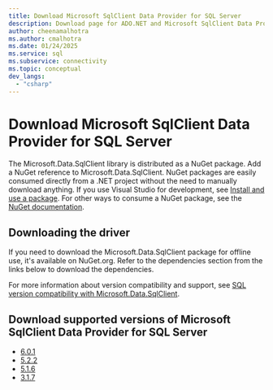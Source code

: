 ```yaml
---
title: Download Microsoft SqlClient Data Provider for SQL Server
description: Download page for ADO.NET and Microsoft SqlClient Data Provider for SQL Server.
author: cheenamalhotra
ms.author: cmalhotra
ms.date: 01/24/2025
ms.service: sql
ms.subservice: connectivity
ms.topic: conceptual
dev_langs:
  - "csharp"
---
```

# Download Microsoft SqlClient Data Provider for SQL Server

The Microsoft.Data.SqlClient library is distributed as a NuGet package. Add a NuGet reference to Microsoft.Data.SqlClient. NuGet packages are easily consumed directly from a .NET project without the need to manually download anything. If you use Visual Studio for development, see [Install and use a package](/nuget/quickstart/install-and-use-a-package-in-visual-studio). For other ways to consume a NuGet package, see the [NuGet documentation](/nuget).

## Downloading the driver

If you need to download the Microsoft.Data.SqlClient package for offline use, it's available on NuGet.org. Refer to the dependencies section from the links below to download the dependencies.

For more information about version compatibility and support, see [SQL version compatibility with Microsoft.Data.SqlClient](sqlclient-driver-support-lifecycle.md#sql-version-compatibility-with-microsoftdatasqlclient).

## Download supported versions of Microsoft SqlClient Data Provider for SQL Server

* [6.0.1](https://www.nuget.org/packages/Microsoft.Data.SqlClient/6.0.1)
* [5.2.2](https://www.nuget.org/packages/Microsoft.Data.SqlClient/5.2.2)
* [5.1.6](https://www.nuget.org/packages/Microsoft.Data.SqlClient/5.1.6)
* [3.1.7](https://www.nuget.org/packages/Microsoft.Data.SqlClient/3.1.7)
